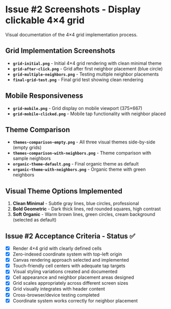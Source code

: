 # Issue #2 Screenshots - Display clickable 4×4 grid

Visual documentation of the 4×4 grid implementation process.

## Grid Implementation Screenshots

- **`grid-initial.png`** - Initial 4×4 grid rendering with clean minimal theme
- **`grid-after-click.png`** - Grid after first neighbor placement (blue circle)
- **`grid-multiple-neighbors.png`** - Testing multiple neighbor placements
- **`final-grid-test.png`** - Final grid test showing clean rendering

## Mobile Responsiveness

- **`grid-mobile.png`** - Grid display on mobile viewport (375×667)
- **`grid-mobile-clicked.png`** - Mobile tap functionality with neighbor placed

## Theme Comparison

- **`themes-comparison-empty.png`** - All three visual themes side-by-side (empty grids)
- **`themes-comparison-with-neighbors.png`** - Theme comparison with sample neighbors
- **`organic-theme-default.png`** - Final organic theme as default
- **`organic-theme-with-neighbors.png`** - Organic theme with green neighbors

## Visual Theme Options Implemented

1. **Clean Minimal** - Subtle gray lines, blue circles, professional
2. **Bold Geometric** - Dark thick lines, red rounded squares, high contrast  
3. **Soft Organic** - Warm brown lines, green circles, cream background (selected as default)

## Issue #2 Acceptance Criteria - Status ✅

- [x] Render 4×4 grid with clearly defined cells
- [x] Zero-indexed coordinate system with top-left origin
- [x] Canvas rendering approach selected and implemented
- [x] Touch-friendly cell centers with adequate tap targets
- [x] Visual styling variations created and documented
- [x] Cell appearance and neighbor placement areas designed
- [x] Grid scales appropriately across different screen sizes
- [x] Grid visually integrates with header content
- [x] Cross-browser/device testing completed
- [x] Coordinate system works correctly for neighbor placement